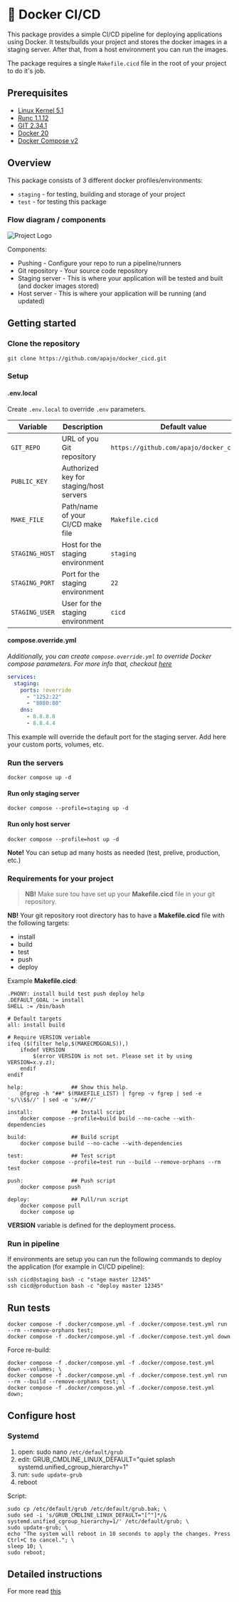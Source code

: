 # 🐳 Docker CI/CD

This package provides a simple CI/CD pipeline for deploying applications using Docker.
It tests/builds your project and stores the docker images in a staging server.
After that, from a host environment you can run the images.

The package requires a single `Makefile.cicd` file in the root of your project to do it's job.

## Prerequisites

- [Linux Kernel 5.1](https://kernel.org/)
- [Runc 1.1.12](https://github.com/opencontainers/runc)
- [GIT 2.34.1](https://git-scm.com/)
- [Docker 20](https://www.docker.com/)
- [Docker Compose v2](https://www.docker.com/)

## Overview

This package consists of 3 different docker profiles/environments:
* `staging` - for testing, building and storage of your project
* `test` - for testing this package

### Flow diagram / components

![Project Logo](./docs/pipeline.png)

Components:

* Pushing - Configure your repo to run a pipeline/runners
* Git repository - Your source code repository
* Staging server - This is where your application will be tested and built (and docker images stored)
* Host server - This is where your application will be running (and updated)

## Getting started

### Clone the repository

```shell
git clone https://github.com/apajo/docker_cicd.git
```

### Setup

#### .env.local

Create `.env.local` to override `.env` parameters.


| Variable           | Description                                   | Default value                              |
|--------------------|-----------------------------------------------|--------------------------------------------|
| `GIT_REPO`         | URL of you Git repository                     | `https://github.com/apajo/docker_cicd.git` |
| `PUBLIC_KEY`       | Authorized key for staging/host servers |                                            |
| `MAKE_FILE`        | Path/name of your CI/CD make file             | `Makefile.cicd`                            |
| `STAGING_HOST`     | Host for the staging environment              | `staging`                                  |
| `STAGING_PORT`     | Port for the staging environment              | `22`                                       |
| `STAGING_USER`     | User for the staging environment              | `cicd`                                     |



#### compose.override.yml

_Additionally, you can create `compose.override.yml` to override Docker compose parameters.
For more info that, checkout [here](https://docs.docker.com/compose/)_

```yml
services:
  staging:
    ports: !override
      - "1252:22"
      - "8080:80"
    dns:
      - 8.8.8.8
      - 8.8.4.4
```

This example will override the default port for the staging server.
Add here your custom ports, volumes, etc.

### Run the servers

```shell
docker compose up -d
```

#### Run only staging server

```shell
docker compose --profile=staging up -d
```

#### Run only host server

```shell
docker compose --profile=host up -d
```

__Note!__ You can setup ad many hosts as needed (test, prelive, production, etc.) 

### Requirements for your project

> __NB!__ Make sure tou have set up your __Makefile.cicd__ file in your git repository.

__NB!__ Your git repository root directory has to have a
__Makefile.cicd__ file with the following targets:
* install
* build
* test
* push
* deploy

Example __Makefile.cicd__:

```shell
.PHONY: install build test push deploy help
.DEFAULT_GOAL := install
SHELL := /bin/bash

# Default targets
all: install build

# Require VERSION veriable
ifeq ($(filter help,$(MAKECMDGOALS)),)
    ifndef VERSION
        $(error VERSION is not set. Please set it by using VERSION=x.y.z);
    endif
endif

help:               ## Show this help.
	@fgrep -h "##" $(MAKEFILE_LIST) | fgrep -v fgrep | sed -e 's/\\$$//' | sed -e 's/##//'

install:            ## Install script
	docker compose --profile=build build --no-cache --with-dependencies

build:              ## Build script
	docker compose build --no-cache --with-dependencies

test:               ## Test script
	docker compose --profile=test run --build --remove-orphans --rm test

push:               ## Push script
	docker compose push

deploy:             ## Pull/run script
	docker compose pull
	docker compose up

```

__VERSION__ variable is defined for the deployment process.


### Run in pipeline

If environments are setup you can run the following commands to deploy the application
(for example in CI/CD pipeline):

```shell
ssh cicd@staging bash -c "stage master 12345"
ssh cicd@production bash -c "deploy master 12345"
```

## Run tests

```shell
docker compose -f .docker/compose.yml -f .docker/compose.test.yml run --rm --remove-orphans test;
docker compose -f .docker/compose.yml -f .docker/compose.test.yml down
```

Force re-build:

```shell
docker compose -f .docker/compose.yml -f .docker/compose.test.yml  down --volumes; \
docker compose -f .docker/compose.yml -f .docker/compose.test.yml run  --rm --build --remove-orphans test; \
docker compose -f .docker/compose.yml -f .docker/compose.test.yml  down;
```

## Configure host

### Systemd

1) open: sudo nano `/etc/default/grub`
2) edit: GRUB_CMDLINE_LINUX_DEFAULT="quiet splash systemd.unified_cgroup_hierarchy=1"
3) run: `sudo update-grub`
4) reboot

Script:
```shell
sudo cp /etc/default/grub /etc/default/grub.bak; \
sudo sed -i 's/GRUB_CMDLINE_LINUX_DEFAULT="[^"]*/& systemd.unified_cgroup_hierarchy=1/' /etc/default/grub; \
sudo update-grub; \
echo "The system will reboot in 10 seconds to apply the changes. Press Ctrl+C to cancel."; \
sleep 10; \
sudo reboot;
```

## Detailed instructions

For more read [this](./.docker/README.md)


